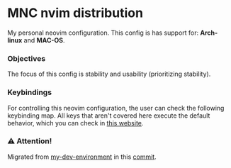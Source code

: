 # MNC nvim distribution
My personal neovim configuration. This config is has support for: **Arch-linux** and **MAC-OS**.

### Objectives
The focus of this config is stability and usability (prioritizing stability).

### Keybindings
For controlling this neovim configuration, the user can check the following keybinding map. All keys that aren't covered here execute the default behavior, which you can check in [this website](https://neovim.io/doc/user/quickref.html).



### ⚠️  Attention!
Migrated from [my-dev-environment](https://github.com/felipejoribeiro/my-dev-environment) in this [commit](https://github.com/felipejoribeiro/my-dev-environment/commit/b816772ed0485b82ec58e4c8e05b3a5b412f3aba).
